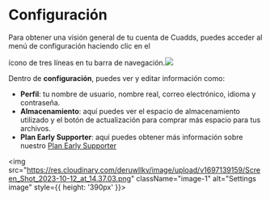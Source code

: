 # Configuración

Para obtener una visión general de tu cuenta de Cuadds, puedes acceder al menú de configuración haciendo clic en el <div className="alignment-icons">ícono de tres líneas en tu barra de navegación.<img src="https://res.cloudinary.com/deruwllkv/image/upload/v1695935427/Screen_Shot_2023-09-28_at_17.09.16.png" className="image-icon"></img></div>

Dentro de **configuración**, puedes ver y editar información como:

- **Perfil**: tu nombre de usuario, nombre real, correo electrónico, idioma y contraseña.
- **Almacenamiento**: aquí puedes ver el espacio de almacenamiento utilizado y el botón de actualización para comprar más espacio para tus archivos.
- **Plan Early Supporter**: aquí puedes obtener más información sobre nuestro [Plan Early Supporter](../PlansAndSubscriptions/PlansAndSubscriptions.md)

<img src="https://res.cloudinary.com/deruwllkv/image/upload/v1697139159/Screen_Shot_2023-10-12_at_14.37.03.png" className="image-1" alt="Settings image" style={{ height: '390px' }}></img>